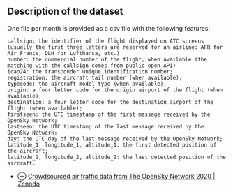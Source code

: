 ## Description of the dataset

One file per month is provided as a csv file with the following features:

    callsign: the identifier of the flight displayed on ATC screens (usually the first three letters are reserved for an airline: AFR for Air France, DLH for Lufthansa, etc.)
    number: the commercial number of the flight, when available (the matching with the callsign comes from public open API)
    icao24: the transponder unique identification number;
    registration: the aircraft tail number (when available);
    typecode: the aircraft model type (when available);
    origin: a four letter code for the origin airport of the flight (when available);
    destination: a four letter code for the destination airport of the flight (when available);
    firstseen: the UTC timestamp of the first message received by the OpenSky Network;
    lastseen: the UTC timestamp of the last message received by the OpenSky Network;
    day: the UTC day of the last message received by the OpenSky Network;
    latitude_1, longitude_1, altitude_1: the first detected position of the aircraft;
    latitude_2, longitude_2, altitude_2: the last detected position of the aircraft.

* ⊕ [Crowdsourced air traffic data from The OpenSky Network 2020 | Zenodo](https://zenodo.org/record/5092942#.YXgV-tZByuW)
